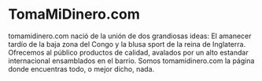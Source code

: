 # TomaMiDinero.com

tomamidinero.com nació de la unión de dos grandiosas ideas: El amanecer tardío de la baja zona del Congo y la blusa sport de la reina de Inglaterra.
Ofrecemos al público productos de calidad, avalados por un alto estandar internacional ensamblados en el barrio.
Somos tomamidinero.com la página donde encuentras todo, o mejor dicho, nada.
